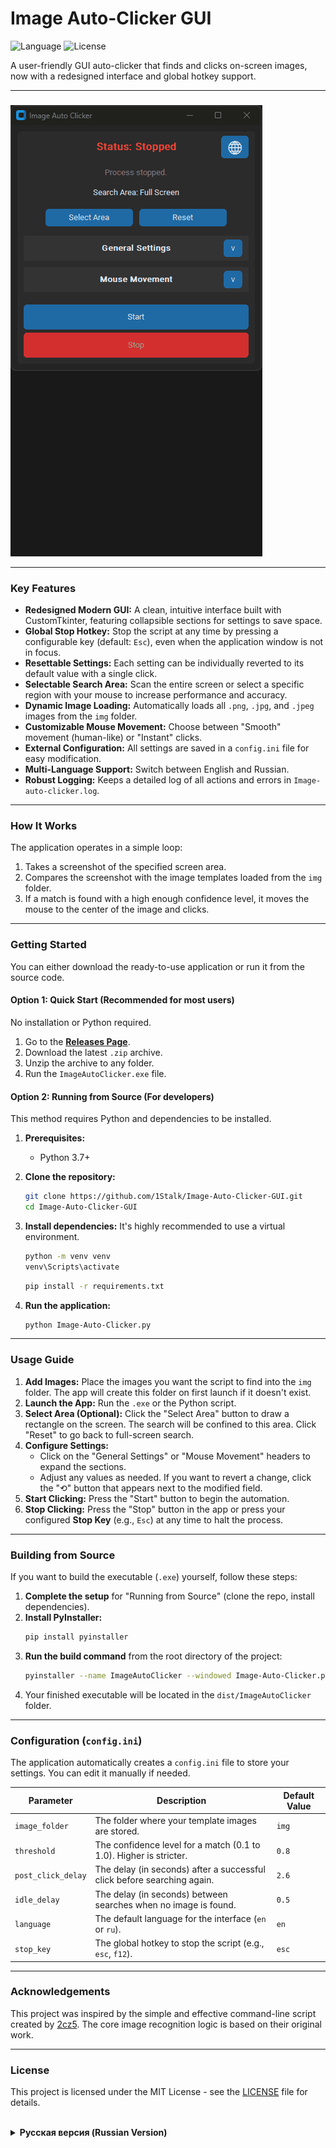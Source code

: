 # Image Auto-Clicker GUI

![Language](https://img.shields.io/badge/Language-Python-blue.svg) ![License](https://img.shields.io/badge/License-MIT-green.svg)

A user-friendly GUI auto-clicker that finds and clicks on-screen images, now with a redesigned interface and global hotkey support.

---

###

![App GIF](visuals/1.gif)

---

### Key Features

*   **Redesigned Modern GUI:** A clean, intuitive interface built with CustomTkinter, featuring collapsible sections for settings to save space.
*   **Global Stop Hotkey:** Stop the script at any time by pressing a configurable key (default: `Esc`), even when the application window is not in focus.
*   **Resettable Settings:** Each setting can be individually reverted to its default value with a single click.
*   **Selectable Search Area:** Scan the entire screen or select a specific region with your mouse to increase performance and accuracy.
*   **Dynamic Image Loading:** Automatically loads all `.png`, `.jpg`, and `.jpeg` images from the `img` folder.
*   **Customizable Mouse Movement:** Choose between "Smooth" movement (human-like) or "Instant" clicks.
*   **External Configuration:** All settings are saved in a `config.ini` file for easy modification.
*   **Multi-Language Support:** Switch between English and Russian.
*   **Robust Logging:** Keeps a detailed log of all actions and errors in `Image-auto-clicker.log`.

---

### How It Works

The application operates in a simple loop:
1.  Takes a screenshot of the specified screen area.
2.  Compares the screenshot with the image templates loaded from the `img` folder.
3.  If a match is found with a high enough confidence level, it moves the mouse to the center of the image and clicks.

---

### Getting Started

You can either download the ready-to-use application or run it from the source code.

#### Option 1: Quick Start (Recommended for most users)

No installation or Python required.

1.  Go to the [**Releases Page**](https://github.com/1Stalk/Image-Auto-Clicker-GUI/releases).
2.  Download the latest `.zip` archive.
3.  Unzip the archive to any folder.
4.  Run the `ImageAutoClicker.exe` file.

#### Option 2: Running from Source (For developers)

This method requires Python and dependencies to be installed.

1.  **Prerequisites:**
    *   Python 3.7+

2.  **Clone the repository:**
    ```sh
    git clone https://github.com/1Stalk/Image-Auto-Clicker-GUI.git
    cd Image-Auto-Clicker-GUI
    ```

3.  **Install dependencies:**
    It's highly recommended to use a virtual environment.

    ```sh
    python -m venv venv
    venv\Scripts\activate
    ```

    ```sh
    pip install -r requirements.txt
    ```

4.  **Run the application:**
    ```sh
    python Image-Auto-Clicker.py
    ```

---

### Usage Guide

1.  **Add Images:** Place the images you want the script to find into the `img` folder. The app will create this folder on first launch if it doesn't exist.
2.  **Launch the App:** Run the `.exe` or the Python script.
3.  **Select Area (Optional):** Click the "Select Area" button to draw a rectangle on the screen. The search will be confined to this area. Click "Reset" to go back to full-screen search.
4.  **Configure Settings:**
    *   Click on the "General Settings" or "Mouse Movement" headers to expand the sections.
    *   Adjust any values as needed. If you want to revert a change, click the "⟲" button that appears next to the modified field.
5.  **Start Clicking:** Press the "Start" button to begin the automation.
6.  **Stop Clicking:** Press the "Stop" button in the app or press your configured **Stop Key** (e.g., `Esc`) at any time to halt the process.

---

### Building from Source

If you want to build the executable (`.exe`) yourself, follow these steps:

1.  **Complete the setup** for "Running from Source" (clone the repo, install dependencies).
2.  **Install PyInstaller:**
    ```sh
    pip install pyinstaller
    ```
3.  **Run the build command** from the root directory of the project:
    ```sh
    pyinstaller --name ImageAutoClicker --windowed Image-Auto-Clicker.py
    ```
4.  Your finished executable will be located in the `dist/ImageAutoClicker` folder.

---

### Configuration (`config.ini`)

The application automatically creates a `config.ini` file to store your settings. You can edit it manually if needed.

| Parameter          | Description                                                              | Default Value |
| ------------------ | ------------------------------------------------------------------------ | ------------- |
| `image_folder`     | The folder where your template images are stored.                        | `img`         |
| `threshold`        | The confidence level for a match (0.1 to 1.0). Higher is stricter.       | `0.8`         |
| `post_click_delay` | The delay (in seconds) after a successful click before searching again.  | `2.6`         |
| `idle_delay`       | The delay (in seconds) between searches when no image is found.          | `0.5`         |
| `language`         | The default language for the interface (`en` or `ru`).                   | `en`          |
| `stop_key`         | The global hotkey to stop the script (e.g., `esc`, `f12`).               | `esc`         |

---

### Acknowledgements

This project was inspired by the simple and effective command-line script created by [2cz5](https://github.com/2cz5). The core image recognition logic is based on their original work.

---

### License

This project is licensed under the MIT License - see the [LICENSE](LICENSE) file for details.

<br>

<details>
<summary><strong>Русская версия (Russian Version)</strong></summary>

# Image Auto-Clicker GUI

![Language](https://img.shields.io/badge/Language-Python-blue.svg) ![License](https://img.shields.io/badge/License-MIT-green.svg)

Простой GUI-автокликер, который находит и нажимает на изображения на экране. Обновленная версия с переработанным интерфейсом и глобальной клавишей остановки.

---

###

![App GIF](visuals/2.gif)

---

### Ключевые возможности

*   **Переработанный GUI:** Чистый, интуитивно понятный интерфейс на CustomTkinter со сворачиваемыми секциями настроек для экономии места.
*   **Глобальная клавиша остановки:** Останавливайте скрипт в любой момент нажатием настроенной клавиши (по умолчанию: `Esc`), даже если окно программы неактивно.
*   **Сбрасываемые настройки:** Каждую настройку можно мгновенно вернуть к значению по умолчанию одним кликом.
*   **Выбор области поиска:** Сканируйте весь экран или выделите определенную область мышью, чтобы повысить производительность и точность.
*   **Динамическая загрузка изображений:** Автоматически загружает все изображения (`.png`, `.jpg`, `.jpeg`) из папки `img`.
*   **Настраиваемое движение мыши:** Выбирайте между "Плавным" (имитация человека) и "Мгновенным" перемещением.
*   **Внешний файл конфигурации:** Все настройки сохраняются в `config.ini` для удобного редактирования.
*   **Поддержка нескольких языков:** Переключайтесь между английским и русским языком.
*   **Детальное логирование:** Ведет журнал всех действий и ошибок в файле `Image-auto-clicker.log`.

---

### Как это работает

Приложение работает в простом цикле:
1.  Делает скриншот указанной области экрана.
2.  Сравнивает скриншот с шаблонами изображений, загруженными из папки `img`.
3.  Если совпадение найдено с достаточным уровнем точности, перемещает курсор в центр изображения и выполняет клик.

---

### Установка и запуск

Вы можете скачать готовую программу или запустить ее из исходного кода.

#### Вариант 1: Быстрый старт (Рекомендуется для большинства пользователей)

Не требует установки Python и зависимостей.

1.  Перейдите на [**страницу релизов**](https://github.com/1Stalk/Image-Auto-Clicker-GUI/releases).
2.  Скачайте последнюю версию архива `.zip`.
3.  Распакуйте архив в любую папку.
4.  Запустите файл `ImageAutoClicker.exe`.

#### Вариант 2: Запуск из исходного кода (Для разработчиков)

Этот способ требует установленного Python и зависимостей.

1.  **Требования:**
    *   Python 3.7+

2.  **Клонируйте репозиторий:**
    ```sh
    git clone https://github.com/1Stalk/Image-Auto-Clicker-GUI.git
    cd Image-Auto-Clicker-GUI
    ```

3.  **Установите зависимости:**
    Настоятельно рекомендуется использовать виртуальное окружение.

    ```sh
    python -m venv venv
    venv\Scripts\activate
    ```

    ```sh
    pip install -r requirements.txt
    ```

4.  **Запустите приложение:**
    ```sh
    python Image-Auto-Clicker.py
    ```

---

### Руководство по использованию

1.  **Добавьте изображения:** Поместите изображения, которые должен находить скрипт, в папку `img`. Программа создаст эту папку при первом запуске, если она отсутствует.
2.  **Запустите приложение:** Запустите `.exe` файл или Python-скрипт.
3.  **Выберите область (необязательно):** Нажмите кнопку "Выбрать область", чтобы нарисовать прямоугольник на экране. Поиск будет ограничен этой областью. Нажмите "Сбросить", чтобы вернуться к поиску по всему экрану.
4.  **Настройте параметры:**
    *   Нажмите на заголовки "Основные настройки" или "Перемещение мыши", чтобы раскрыть секции.
    *   Отрегулируйте значения. Если вы хотите отменить изменение, нажмите на кнопку "⟲", которая появится рядом с измененным полем.
5.  **Начните работу:** Нажмите кнопку "Старт", чтобы запустить автоматизацию.
6.  **Остановите работу:** Нажмите кнопку "Стоп" в приложении или используйте вашу **клавишу остановки** (например, `Esc`) в любой момент, чтобы прервать процесс.

---

### Сборка из исходного кода

Если вы хотите самостоятельно собрать исполняемый файл (`.exe`), выполните следующие шаги:

1.  **Выполните подготовку** для "Запуска из исходного кода" (клонируйте репозиторий, установите зависимости).
2.  **Установите PyInstaller:**
    ```sh
    pip install pyinstaller
    ```
3.  **Выполните команду для сборки** из корневой папки проекта:
    ```sh
    pyinstaller --name ImageAutoClicker --windowed Image-Auto-Clicker.py
    ```
4.  Готовый исполняемый файл будет находиться в папке `dist/ImageAutoClicker`.

---

### Конфигурация (`config.ini`)

Приложение автоматически создает файл `config.ini` для хранения ваших настроек. При необходимости вы можете редактировать его вручную.

| Параметр           | Описание                                                                  | Значение по умолчанию |
| ------------------ | ------------------------------------------------------------------------- | --------------------- |
| `image_folder`     | Папка, в которой хранятся ваши изображения-шаблоны.                       | `img`                 |
| `threshold`        | Уровень уверенности для совпадения (от 0.1 до 1.0). Чем выше, тем строже. | `0.8`                 |
| `post_click_delay` | Задержка (в секундах) после успешного клика перед следующим поиском.      | `2.6`                 |
| `idle_delay`       | Задержка (в секундах) между циклами поиска, когда изображение не найдено.  | `0.5`                 |
| `language`         | Язык интерфейса по умолчанию (`en` или `ru`).                             | `en`                  |
| `stop_key`         | Глобальная клавиша для остановки скрипта (например, `esc`, `f12`).         | `esc`                 |

---

### Благодарности

Этот проект был вдохновлен простым и эффективным консольным скриптом от пользователя [2cz5](https://github.com/2cz5). Базовая логика поиска изображений основана на его первоначальной работе.

---

### Лицензия

Этот проект распространяется под лицензией MIT - подробности смотрите в файле [LICENSE](LICENSE).

</details>